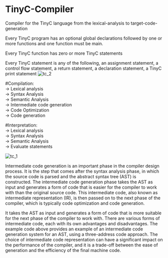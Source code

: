 # TinyC-Compiler
Compiler for the TinyC language from the lexical-analysis to  target-code-generation

Every TinyC program has an optional global declarations followed by one or more functions and one function must be main.

Every TinyC function has zero or more TinyC statements

Every TinyC statement is any of the following, an assignment statement, a control flow statement, a return statement, a declaration statement, a TinyC print statement
![tc_2](https://user-images.githubusercontent.com/93820457/202493632-afda1dd4-9662-4cf2-934e-5a893ef9e296.png)

#Compilation:\
-> Lexical analysis\
-> Syntax Analysis\
-> Semantic Analysis <br />
-> Intermediate code generation\
-> Code Optimization\
-> Code generation

#Interpretation:\
-> Lexical analysis \
-> Syntax Analysis \
-> Semantic Analysis \
-> Evaluate statements

![tc_1](https://user-images.githubusercontent.com/93820457/202493598-77a76e1a-3783-48ba-98a2-f3037782dcda.png)

Intermediate code generation is an important phase in the compiler design process. It is the step that comes after the syntax analysis phase, in which the source code is parsed and the abstract syntax tree (AST) is constructed. The intermediate code generation phase takes the AST as input and generates a form of code that is easier for the compiler to work with than the original source code. This intermediate code, also known as intermediate representation (IR), is then passed on to the next phase of the compiler, which is typically code optimization and code generation.

It takes the AST as input and generates a form of code that is more suitable for the next phase of the compiler to work with. There are various forms of intermediate code, each with its own advantages and disadvantages. The example code above provides an example of an intermediate code generation system for an AST, using a three-address code approach. The choice of intermediate code representation can have a significant impact on the performance of the compiler, and it is a trade-off between the ease of generation and the efficiency of the final machine code.
